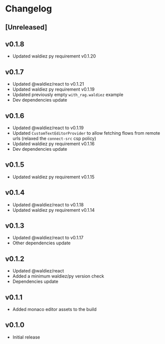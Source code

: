 # Changelog

## [Unreleased]

## v0.1.8

- Updated waldiez py requirement v0.1.20

## v0.1.7

- Updated @waldiez/react to v0.1.21
- Updated waldiez py requirement v0.1.19
- Updated previously empty `with_rag.waldiez` example
- Dev dependencies update

## v0.1.6

- Updated @waldiez/react to v0.1.19
- Updated `CustomTextEditorProvider` to allow fetching flows from remote urls (relaxed the `connect-src` csp policy)
- Updated waldiez py requirement v0.1.16
- Dev dependencies update

## v0.1.5

- Updated waldiez py requirement v0.1.15

## v0.1.4

- Updated @waldiez/react to v0.1.18
- Updated waldiez py requirement v0.1.14

## v0.1.3

- Updated @waldiez/react to v0.1.17
- Other dependencies update

## v0.1.2

- Updated @waldiez/react
- Added a minimum waldiez/py version check
- Dependencies update

## v0.1.1

- Added monaco editor assets to the build

## v0.1.0

- Initial release
